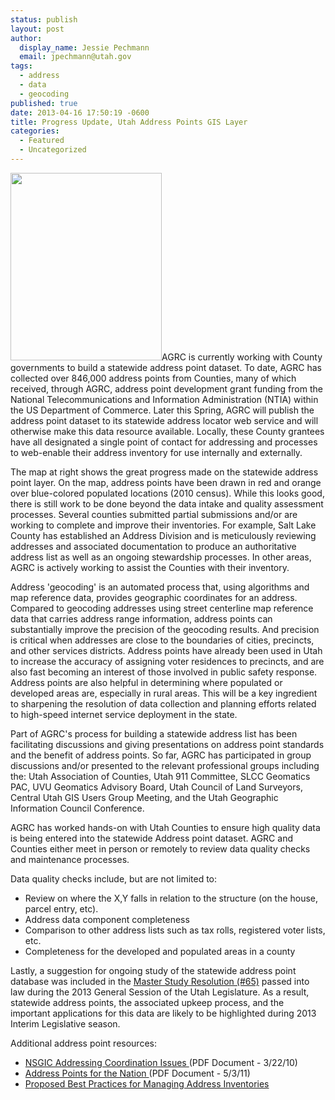 ```yaml
---
status: publish
layout: post
author:
  display_name: Jessie Pechmann
  email: jpechmann@utah.gov
tags:
  - address
  - data
  - geocoding
published: true
date: 2013-04-16 17:50:19 -0600
title: Progress Update, Utah Address Points GIS Layer
categories:
  - Featured
  - Uncategorized
---
```

<p><a href="{{ "/downloads/Utah-Address-Points-20130416.png" | prepend: site.baseurl }}"><img src="{{ "/images/Utah-Address-Points-20130416-242x300.png" | prepend: site.baseurl }}" alt="" title="Utah Address Points shown in red, drawn over populated census places in blue" width="242" height="300" class="inline-text-left" /></a>AGRC is currently working with County governments to build a statewide address point dataset. To date, AGRC has collected over 846,000 address points from Counties, many of which received, through AGRC, address point development grant funding from the National Telecommunications and Information Administration (NTIA) within the US Department of Commerce. Later this Spring, AGRC will publish the address point dataset to its statewide address locator web service and will otherwise make this data resource available. Locally, these County grantees have all designated a single point of contact for addressing and processes to web-enable their address inventory for use internally and externally.</p>
<p>The map at right shows the great progress made on the statewide address point layer. On the map, address points have been drawn in red and orange over blue-colored populated locations (2010 census). While this looks good, there is still work to be done beyond the data intake and quality assessment processes. Several counties submitted partial submissions and/or are working to complete and improve their inventories. For example, Salt Lake County has established an Address Division and is meticulously reviewing addresses and associated documentation to produce an authoritative address list as well as an ongoing stewardship processes. In other areas, AGRC is actively working to assist the Counties with their inventory.</p>
<p>Address 'geocoding' is an automated process that, using algorithms and map reference data, provides geographic coordinates for an address. Compared to geocoding addresses using street centerline map reference data that carries address range information, address points can substantially improve the precision of the geocoding results. And precision is critical when addresses are close to the boundaries of cities, precincts, and other services districts. Address points have already been used in Utah to increase the accuracy of assigning voter residences to precincts, and are also fast becoming an interest of those involved in public safety response. Address points are also helpful in determining where populated or developed areas are, especially in rural areas. This will be a key ingredient to sharpening the resolution of data collection and planning efforts related to high-speed internet service deployment in the state.  </p>
<p>Part of AGRC's process for building a statewide address list has been facilitating discussions and giving presentations on address point standards and the benefit of address points. So far, AGRC has participated in group discussions and/or presented to the relevant professional groups including the: Utah Association of Counties, Utah 911 Committee, SLCC Geomatics PAC, UVU Geomatics Advisory Board, Utah Council of Land Surveyors, Central Utah GIS Users Group Meeting, and the Utah Geographic Information Council Conference. </p>
<p>AGRC has worked hands-on with Utah Counties to ensure high quality data is being entered into the statewide Address point dataset. AGRC and Counties either meet in person or remotely to review data quality checks and maintenance processes. </p>
<p>Data quality checks include, but are not limited to:</p>
<ul>
<li>Review on where the X,Y falls in relation to the structure (on the house, parcel entry, etc).
<li>Address data component completeness
<li>Comparison to other address lists such as tax rolls, registered voter lists, etc.
<li>Completeness for the developed and populated areas in a county
</ul>
<p>Lastly, a suggestion for ongoing study of the statewide address point database was included in the <a href="http://le.utah.gov/~2013/bills/hbillint/hjr020.pdf">Master Study Resolution (#65)</a> passed into law during the 2013 General Session of the Utah Legislature. As a result, statewide address points, the associated upkeep process, and the important applications for this data are likely to be highlighted during 2013 Interim Legislative season. </p>
<p>Additional address point resources:</p>
<ul>
<li><a href="http://nsgic.org/public_resources/Addresses_FTN_032210.pdf">NSGIC Addressing Coordination Issues </a>(PDF Document - 3/22/10) </li>
<li><a href="http://nsgic.org/public_resources/Address_Points_FTN_Brochure_050311_Final.pdf">Address Points for the Nation </a>(PDF Document - 5/3/11)</li>
<li><a href="http://www.nsgic.org/blog/?p=190">Proposed Best Practices for Managing Address Inventories</a></li>
</ul>
 